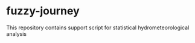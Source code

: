 # fuzzy-journey
This repository contains support script for statistical hydrometeorological analysis
